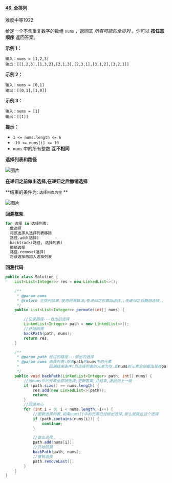 #### [46. 全排列](https://leetcode-cn.com/problems/permutations/)

难度中等1922

给定一个不含重复数字的数组 `nums` ，返回其 *所有可能的全排列* 。你可以 **按任意顺序** 返回答案。

**示例 1：**

```
输入：nums = [1,2,3]
输出：[[1,2,3],[1,3,2],[2,1,3],[2,3,1],[3,1,2],[3,2,1]]
```

**示例 2：**

```
输入：nums = [0,1]
输出：[[0,1],[1,0]]
```

**示例 3：**

```
输入：nums = [1]
输出：[[1]]
```

**提示：**

- `1 <= nums.length <= 6`
- `-10 <= nums[i] <= 10`
- `nums` 中的所有整数 **互不相同**

**选择列表和路径**

![图片](https://mmbiz.qpic.cn/sz_mmbiz_jpg/gibkIz0MVqdF1umAdyXuPq54ibw7X23mnaGJiambtpqc4vkhsqZYoEZWianibsImtDvmXRMCJuUB8gkLfCJVAQDt2RA/640?wx_fmt=jpeg&wxfrom=5&wx_lazy=1&wx_co=1)

**在递归之前做出选择,在递归之后撤销选择**

**结束的条件为:   ```选择列表为空```  **

![图片](https://mmbiz.qpic.cn/sz_mmbiz_jpg/gibkIz0MVqdF1umAdyXuPq54ibw7X23mnajTgCl3dL1z2wJpbvdfiaM1dMuCqPOO5JxicOgiaQAmQBJfZCwAbIxfFmQ/640?wx_fmt=jpeg&wxfrom=5&wx_lazy=1&wx_co=1)

**回溯框架**

```python
for 选择 in 选择列表:
  做选择
  将该选择从选择列表移除
  路径.add(选择)
  backtrack(路径, 选择列表)
  撤销选择
  路径.remove(选择)
  将该选择再加入选择列表

```

**回溯代码**

```Java
public class Solution {
    List<List<Integer>> res = new LinkedList<>();

    /**
     * @param nums
     * @return 全排列结果:使用回溯算法,在递归之前做出选择,,在递归之后撤销选择,,
     */
    public List<List<Integer>> permute(int[] nums) {

        //记录路径---做出的选择
        LinkedList<Integer> path = new LinkedList<>();
        //开始回溯
        backPath(path, nums);
        return res;
    }

    /**
     * @param path 经过的路径---做出的选择
     * @param nums 选择列表:除去path的nums中的元素
     *             回溯结束条件:当选择列表的元素为空,即nums的元素全部都出现在path中
     */
    public void backPath(LinkedList<Integer> path, int[] nums) {
        //当nums中的元素全部被选择,更新答案,并结束,返回到上一级
        if (path.size() == nums.length) {
            res.add(new LinkedList<>(path));
            return;
        }
        //回溯核心
        for (int i = 0; i < nums.length; i++) {
            //更新选择列表,如果nums[]中的元素已经做出选择,那么就跳过这个选择
            if (path.contains(nums[i])) {
                continue;
            }

            //做出选择
            path.add(nums[i]);
            //开始回溯
            backPath(path, nums);
            //撤销选择
            path.removeLast();
        }
    }
}
```
